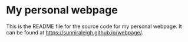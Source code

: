 # My personal webpage

This is the README file for the source code for my personal webpage. It can be found at <https://sunniraleigh.github.io/webpage/>. 

